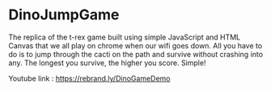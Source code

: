 # DinoJumpGame

The replica of the t-rex game built using simple JavaScript and HTML Canvas that we all play on chrome when our wifi goes down. 
All you have to do is to jump through the cacti on the path and survive without crashing into any. The longest you survive, the higher you score. Simple!

Youtube link : https://rebrand.ly/DinoGameDemo
